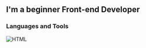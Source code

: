 ## I'm a beginner Front-end Developer

### Languages and Tools 
![HTML](https://img.shields.io/badge/-HTML-blue?style=for-the-badge&logo=html5)